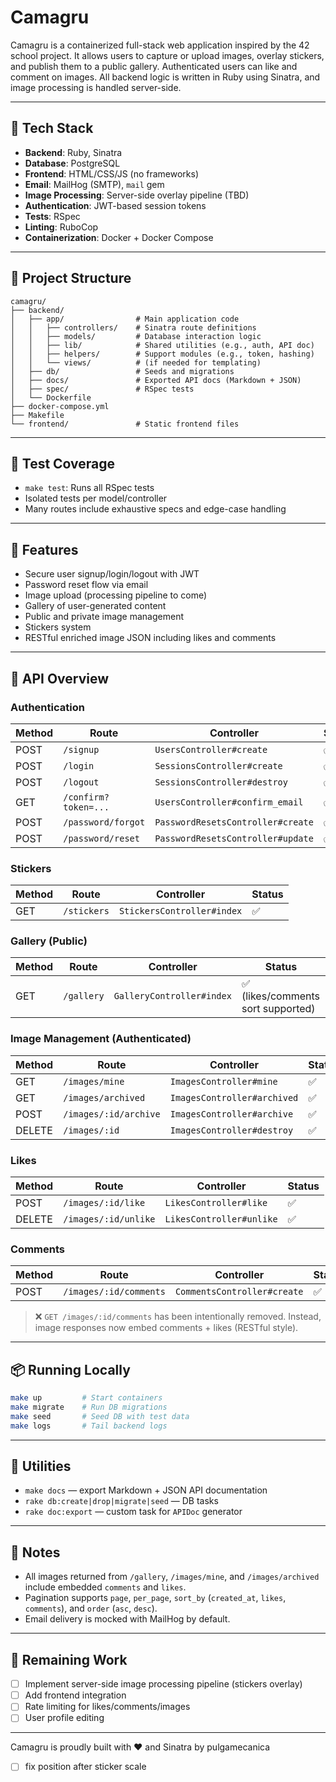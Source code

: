# Camagru

Camagru is a containerized full-stack web application inspired by the 42 school project. It allows users to capture or upload images, overlay stickers, and publish them to a public gallery. Authenticated users can like and comment on images. All backend logic is written in Ruby using Sinatra, and image processing is handled server-side.

---

## 🧱 Tech Stack

* **Backend**: Ruby, Sinatra
* **Database**: PostgreSQL
* **Frontend**: HTML/CSS/JS (no frameworks)
* **Email**: MailHog (SMTP), `mail` gem
* **Image Processing**: Server-side overlay pipeline (TBD)
* **Authentication**: JWT-based session tokens
* **Tests**: RSpec
* **Linting**: RuboCop
* **Containerization**: Docker + Docker Compose

---

## 📁 Project Structure

```
camagru/
├── backend/
│   ├── app/                # Main application code
│   │   ├── controllers/    # Sinatra route definitions
│   │   ├── models/         # Database interaction logic
│   │   ├── lib/            # Shared utilities (e.g., auth, API doc)
│   │   ├── helpers/        # Support modules (e.g., token, hashing)
│   │   └── views/          # (if needed for templating)
│   ├── db/                 # Seeds and migrations
│   ├── docs/               # Exported API docs (Markdown + JSON)
│   ├── spec/               # RSpec tests
│   └── Dockerfile
├── docker-compose.yml
├── Makefile
└── frontend/               # Static frontend files
```

---

## 🧪 Test Coverage

* `make test`: Runs all RSpec tests
* Isolated tests per model/controller
* Many routes include exhaustive specs and edge-case handling

---

## 🚀 Features

* Secure user signup/login/logout with JWT
* Password reset flow via email
* Image upload (processing pipeline to come)
* Gallery of user-generated content
* Public and private image management
* Stickers system
* RESTful enriched image JSON including likes and comments

---

## 🧾 API Overview

### Authentication

| Method | Route                | Controller                        | Status |
| ------ | -------------------- | --------------------------------- | ------ |
| POST   | `/signup`            | `UsersController#create`          | ✅      |
| POST   | `/login`             | `SessionsController#create`       | ✅      |
| POST   | `/logout`            | `SessionsController#destroy`      | ✅      |
| GET    | `/confirm?token=...` | `UsersController#confirm_email`   | ✅      |
| POST   | `/password/forgot`   | `PasswordResetsController#create` | ✅      |
| POST   | `/password/reset`    | `PasswordResetsController#update` | ✅      |

### Stickers

| Method | Route       | Controller                 | Status |
| ------ | ----------- | -------------------------- | ------ |
| GET    | `/stickers` | `StickersController#index` | ✅      |

### Gallery (Public)

| Method | Route      | Controller                | Status                            |
| ------ | ---------- | ------------------------- | --------------------------------- |
| GET    | `/gallery` | `GalleryController#index` | ✅ (likes/comments sort supported) |

### Image Management (Authenticated)

| Method | Route                 | Controller                  | Status |
| ------ | --------------------- | --------------------------- | ------ |
| GET    | `/images/mine`        | `ImagesController#mine`     | ✅      |
| GET    | `/images/archived`    | `ImagesController#archived` | ✅      |
| POST   | `/images/:id/archive` | `ImagesController#archive`  | ✅      |
| DELETE | `/images/:id`         | `ImagesController#destroy`  | ✅      |

### Likes

| Method | Route                | Controller               | Status |
| ------ | -------------------- | ------------------------ | ------ |
| POST   | `/images/:id/like`   | `LikesController#like`   | ✅      |
| DELETE | `/images/:id/unlike` | `LikesController#unlike` | ✅      |

### Comments

| Method | Route                  | Controller                  | Status |
| ------ | ---------------------- | --------------------------- | ------ |
| POST   | `/images/:id/comments` | `CommentsController#create` | ✅      |

> ❌ `GET /images/:id/comments` has been intentionally removed.
> Instead, image responses now embed comments + likes (RESTful style).

---

## 📦 Running Locally

```bash
make up         # Start containers
make migrate    # Run DB migrations
make seed       # Seed DB with test data
make logs       # Tail backend logs
```

---

## 🧰 Utilities

* `make docs` — export Markdown + JSON API documentation
* `rake db:create|drop|migrate|seed` — DB tasks
* `rake doc:export` — custom task for `APIDoc` generator

---

## 📌 Notes

* All images returned from `/gallery`, `/images/mine`, and `/images/archived` include embedded `comments` and `likes`.
* Pagination supports `page`, `per_page`, `sort_by` (`created_at`, `likes`, `comments`), and `order` (`asc`, `desc`).
* Email delivery is mocked with MailHog by default.

---

## 🏁 Remaining Work

* [ ] Implement server-side image processing pipeline (stickers overlay)
* [ ] Add frontend integration
* [ ] Rate limiting for likes/comments/images
* [ ] User profile editing

---

Camagru is proudly built with ❤️ and Sinatra by pulgamecanica


- [ ] fix position after sticker scale

